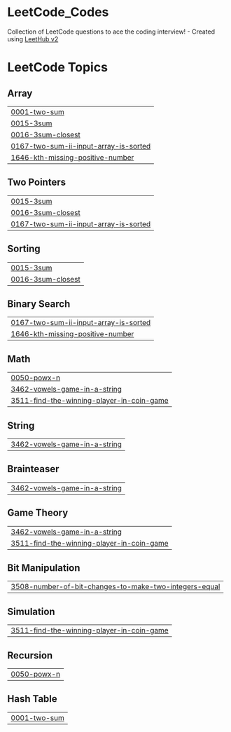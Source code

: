 # LeetCode_Codes
Collection of LeetCode questions to ace the coding interview! - Created using [LeetHub v2](https://github.com/arunbhardwaj/LeetHub-2.0)

<!---LeetCode Topics Start-->
# LeetCode Topics
## Array
|  |
| ------- |
| [0001-two-sum](https://github.com/vinaytheprogrammer/LeetCode_Codes/tree/master/0001-two-sum) |
| [0015-3sum](https://github.com/vinaytheprogrammer/LeetCode_Codes/tree/master/0015-3sum) |
| [0016-3sum-closest](https://github.com/vinaytheprogrammer/LeetCode_Codes/tree/master/0016-3sum-closest) |
| [0167-two-sum-ii-input-array-is-sorted](https://github.com/vinaytheprogrammer/LeetCode_Codes/tree/master/0167-two-sum-ii-input-array-is-sorted) |
| [1646-kth-missing-positive-number](https://github.com/vinaytheprogrammer/LeetCode_Codes/tree/master/1646-kth-missing-positive-number) |
## Two Pointers
|  |
| ------- |
| [0015-3sum](https://github.com/vinaytheprogrammer/LeetCode_Codes/tree/master/0015-3sum) |
| [0016-3sum-closest](https://github.com/vinaytheprogrammer/LeetCode_Codes/tree/master/0016-3sum-closest) |
| [0167-two-sum-ii-input-array-is-sorted](https://github.com/vinaytheprogrammer/LeetCode_Codes/tree/master/0167-two-sum-ii-input-array-is-sorted) |
## Sorting
|  |
| ------- |
| [0015-3sum](https://github.com/vinaytheprogrammer/LeetCode_Codes/tree/master/0015-3sum) |
| [0016-3sum-closest](https://github.com/vinaytheprogrammer/LeetCode_Codes/tree/master/0016-3sum-closest) |
## Binary Search
|  |
| ------- |
| [0167-two-sum-ii-input-array-is-sorted](https://github.com/vinaytheprogrammer/LeetCode_Codes/tree/master/0167-two-sum-ii-input-array-is-sorted) |
| [1646-kth-missing-positive-number](https://github.com/vinaytheprogrammer/LeetCode_Codes/tree/master/1646-kth-missing-positive-number) |
## Math
|  |
| ------- |
| [0050-powx-n](https://github.com/vinaytheprogrammer/LeetCode_Codes/tree/master/0050-powx-n) |
| [3462-vowels-game-in-a-string](https://github.com/vinaytheprogrammer/LeetCode_Codes/tree/master/3462-vowels-game-in-a-string) |
| [3511-find-the-winning-player-in-coin-game](https://github.com/vinaytheprogrammer/LeetCode_Codes/tree/master/3511-find-the-winning-player-in-coin-game) |
## String
|  |
| ------- |
| [3462-vowels-game-in-a-string](https://github.com/vinaytheprogrammer/LeetCode_Codes/tree/master/3462-vowels-game-in-a-string) |
## Brainteaser
|  |
| ------- |
| [3462-vowels-game-in-a-string](https://github.com/vinaytheprogrammer/LeetCode_Codes/tree/master/3462-vowels-game-in-a-string) |
## Game Theory
|  |
| ------- |
| [3462-vowels-game-in-a-string](https://github.com/vinaytheprogrammer/LeetCode_Codes/tree/master/3462-vowels-game-in-a-string) |
| [3511-find-the-winning-player-in-coin-game](https://github.com/vinaytheprogrammer/LeetCode_Codes/tree/master/3511-find-the-winning-player-in-coin-game) |
## Bit Manipulation
|  |
| ------- |
| [3508-number-of-bit-changes-to-make-two-integers-equal](https://github.com/vinaytheprogrammer/LeetCode_Codes/tree/master/3508-number-of-bit-changes-to-make-two-integers-equal) |
## Simulation
|  |
| ------- |
| [3511-find-the-winning-player-in-coin-game](https://github.com/vinaytheprogrammer/LeetCode_Codes/tree/master/3511-find-the-winning-player-in-coin-game) |
## Recursion
|  |
| ------- |
| [0050-powx-n](https://github.com/vinaytheprogrammer/LeetCode_Codes/tree/master/0050-powx-n) |
## Hash Table
|  |
| ------- |
| [0001-two-sum](https://github.com/vinaytheprogrammer/LeetCode_Codes/tree/master/0001-two-sum) |
<!---LeetCode Topics End-->